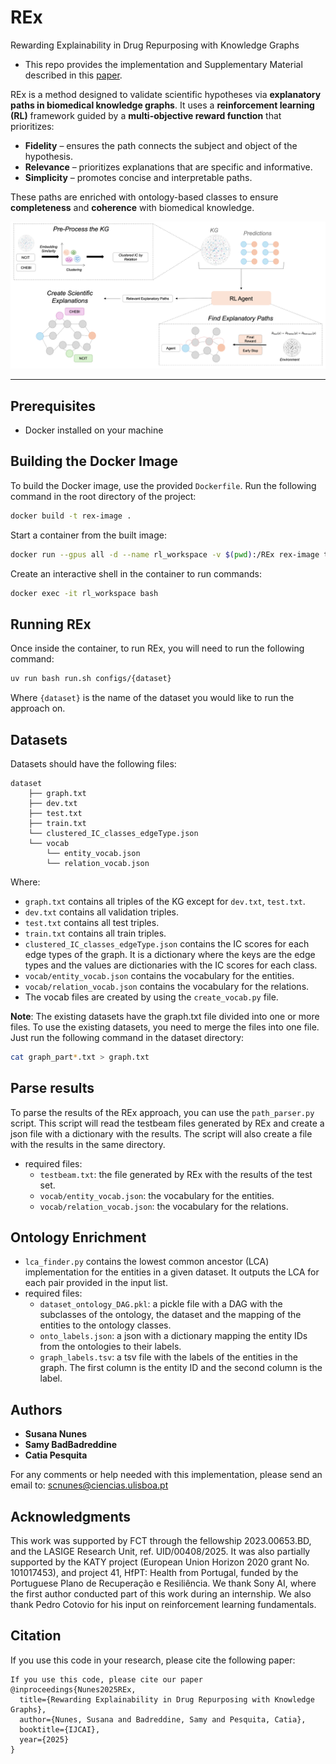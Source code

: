 # REx
Rewarding Explainability in Drug Repurposing with Knowledge Graphs

- This repo provides the implementation and Supplementary Material described in this [paper](https://liseda-lab.github.io/assets/pdf/2025IJCAI_RewardingExplainability.pdf).


REx is a method designed to validate scientific hypotheses via **explanatory paths in biomedical knowledge graphs**. It uses a **reinforcement learning (RL)** framework guided by a **multi-objective reward function** that prioritizes:

- **Fidelity** – ensures the path connects the subject and object of the hypothesis.
- **Relevance** – prioritizes explanations that are specific and informative.
- **Simplicity** – promotes concise and interpretable paths.

These paths are enriched with ontology-based classes to ensure **completeness** and **coherence** with biomedical knowledge.

<p align="center">
  <img src="Overview.png" alt="REx Overview" width="800"/>
</p>



---

## Prerequisites
- Docker installed on your machine

## Building the Docker Image
To build the Docker image, use the provided `Dockerfile`. Run the following command in the root directory of the project:

```sh
docker build -t rex-image .
```
Start a container from the built image:

```sh
docker run --gpus all -d --name rl_workspace -v $(pwd):/REx rex-image tail -f /dev/null

```

Create an interactive shell in the container to run commands:

```sh
docker exec -it rl_workspace bash
```

## Running REx
Once inside the container, to run REx, you will need to run the following command:

```sh
uv run bash run.sh configs/{dataset}
```

Where `{dataset}` is the name of the dataset you would like to run the approach on. 

## Datasets 
Datasets should have the following files:
```
dataset
    ├── graph.txt
    ├── dev.txt
    ├── test.txt
    ├── train.txt
    └── clustered_IC_classes_edgeType.json
    └── vocab
        └── entity_vocab.json
        └── relation_vocab.json
```

Where:
- `graph.txt` contains all triples of the KG except for `dev.txt`, `test.txt`.
- `dev.txt` contains all validation triples.
- `test.txt` contains all test triples.
- `train.txt` contains all train triples.
- `clustered_IC_classes_edgeType.json` contains the IC scores for each edge types of the graph. It is a dictionary where the keys are the edge types and the values are dictionaries with the IC scores for each class.
- `vocab/entity_vocab.json` contains the vocabulary for the entities.
- `vocab/relation_vocab.json` contains the vocabulary for the relations.
- The vocab files are created by using the `create_vocab.py` file.


**Note**: The existing datasets have the graph.txt file divided into one or more files. To use the existing datasets, you need to merge the files into one file. Just run the following command in the dataset directory:

```sh
cat graph_part*.txt > graph.txt

```

## Parse results
To parse the results of the REx approach, you can use the `path_parser.py` script. This script will read the testbeam files generated by REx and create a json file with a dictionary with the results. The script will also create a file with the results in the same directory.
- required files:
  - `testbeam.txt`: the file generated by REx with the results of the test set.
  - `vocab/entity_vocab.json`: the vocabulary for the entities.
  - `vocab/relation_vocab.json`: the vocabulary for the relations.

## Ontology Enrichment
- `lca_finder.py` contains the lowest common ancestor (LCA) implementation for the entities in a given dataset. It outputs the LCA for each pair provided in the input list.
- required files:
  - `dataset_ontology_DAG.pkl`: a pickle file with a DAG with the subclasses of the ontology, the dataset and the mapping of the entities to the ontology classes.
  - `onto_labels.json`: a json with a dictionary mapping the entity IDs from the ontologies to their labels.
  - `graph_labels.tsv`: a tsv file with the labels of the entities in the graph. The first column is the entity ID and the second column is the label.

## Authors
- __Susana Nunes__
- __Samy BadBadreddine__
- __Catia Pesquita__

For any comments or help needed with this implementation, please send an email to: scnunes@ciencias.ulisboa.pt

## Acknowledgments
This work was supported by FCT through the fellowship 2023.00653.BD, and the LASIGE Research Unit, ref. UID/00408/2025. It was also partially supported by the KATY project (European Union Horizon 2020 grant No. 101017453), and project 41, HfPT: Health from Portugal, funded by the Portuguese Plano de Recuperação e Resiliência. We thank Sony AI, where the first author conducted part of this work during an internship. We also thank Pedro Cotovio for his input on reinforcement learning fundamentals. 

## Citation
If you use this code in your research, please cite the following paper:

```
If you use this code, please cite our paper
@inproceedings{Nunes2025REx,
  title={Rewarding Explainability in Drug Repurposing with Knowledge Graphs},
  author={Nunes, Susana and Badreddine, Samy and Pesquita, Catia},
  booktitle={IJCAI},
  year={2025}
}
```
